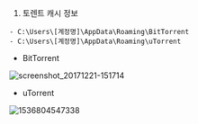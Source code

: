 1. 토렌트 캐시 정보

```
- C:\Users\[계정명]\AppData\Roaming\BitTorrent
- C:\Users\[계정명]\AppData\Roaming\uTorrent
```



- BitTorrent

![screenshot_20171221-151714](https://user-images.githubusercontent.com/15623089/45463250-51a28800-b746-11e8-96ef-a1570eecd1d0.png)



- uTorrent

![1536804547338](C:\Users\ohseo\AppData\Local\Temp\1536804547338.png)



